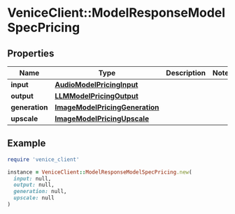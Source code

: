# VeniceClient::ModelResponseModelSpecPricing

## Properties

| Name | Type | Description | Notes |
| ---- | ---- | ----------- | ----- |
| **input** | [**AudioModelPricingInput**](AudioModelPricingInput.md) |  |  |
| **output** | [**LLMModelPricingOutput**](LLMModelPricingOutput.md) |  |  |
| **generation** | [**ImageModelPricingGeneration**](ImageModelPricingGeneration.md) |  |  |
| **upscale** | [**ImageModelPricingUpscale**](ImageModelPricingUpscale.md) |  |  |

## Example

```ruby
require 'venice_client'

instance = VeniceClient::ModelResponseModelSpecPricing.new(
  input: null,
  output: null,
  generation: null,
  upscale: null
)
```

